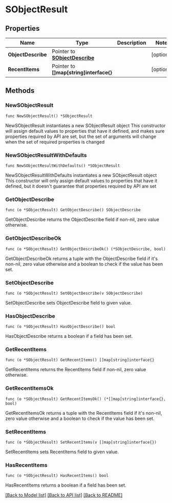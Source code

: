 # SObjectResult

## Properties

Name | Type | Description | Notes
------------ | ------------- | ------------- | -------------
**ObjectDescribe** | Pointer to [**SObjectDescribe**](SObjectDescribe.md) |  | [optional] 
**RecentItems** | Pointer to **[]map[string]interface{}** |  | [optional] 

## Methods

### NewSObjectResult

`func NewSObjectResult() *SObjectResult`

NewSObjectResult instantiates a new SObjectResult object
This constructor will assign default values to properties that have it defined,
and makes sure properties required by API are set, but the set of arguments
will change when the set of required properties is changed

### NewSObjectResultWithDefaults

`func NewSObjectResultWithDefaults() *SObjectResult`

NewSObjectResultWithDefaults instantiates a new SObjectResult object
This constructor will only assign default values to properties that have it defined,
but it doesn't guarantee that properties required by API are set

### GetObjectDescribe

`func (o *SObjectResult) GetObjectDescribe() SObjectDescribe`

GetObjectDescribe returns the ObjectDescribe field if non-nil, zero value otherwise.

### GetObjectDescribeOk

`func (o *SObjectResult) GetObjectDescribeOk() (*SObjectDescribe, bool)`

GetObjectDescribeOk returns a tuple with the ObjectDescribe field if it's non-nil, zero value otherwise
and a boolean to check if the value has been set.

### SetObjectDescribe

`func (o *SObjectResult) SetObjectDescribe(v SObjectDescribe)`

SetObjectDescribe sets ObjectDescribe field to given value.

### HasObjectDescribe

`func (o *SObjectResult) HasObjectDescribe() bool`

HasObjectDescribe returns a boolean if a field has been set.

### GetRecentItems

`func (o *SObjectResult) GetRecentItems() []map[string]interface{}`

GetRecentItems returns the RecentItems field if non-nil, zero value otherwise.

### GetRecentItemsOk

`func (o *SObjectResult) GetRecentItemsOk() (*[]map[string]interface{}, bool)`

GetRecentItemsOk returns a tuple with the RecentItems field if it's non-nil, zero value otherwise
and a boolean to check if the value has been set.

### SetRecentItems

`func (o *SObjectResult) SetRecentItems(v []map[string]interface{})`

SetRecentItems sets RecentItems field to given value.

### HasRecentItems

`func (o *SObjectResult) HasRecentItems() bool`

HasRecentItems returns a boolean if a field has been set.


[[Back to Model list]](../README.md#documentation-for-models) [[Back to API list]](../README.md#documentation-for-api-endpoints) [[Back to README]](../README.md)


